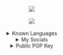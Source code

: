 <div align="center">
    <a href="https://discord.dog/394318793637232641"><img src="https://lanyard.cnrad.dev/api/394318793637232641?theme=light&bg=4d88FF&animated=true&hideBadges=true&hideTimestamp=true&idleMessage=magnet%20Wuz%20here%20:3"></a>
    <br>
    </br>
    <a href="https://github.com/carolesdaughter"><img src="https://komarev.com/ghpvc/?username=carolesdaughter&label=Profile%20views&color=0e75b6&style=flat"></a>
</div>

<br>

<div align="center">
    <details>
        <summary>Known Languages</summary>
        <br>
        <a href="https://www.lua.org/"><img src="https://img.shields.io/badge/lua-%232C2D72.svg?style=for-the-badge&logo=lua&logoColor=white"></a>
        <a href="https://www.w3schools.com/python/"><img src="https://img.shields.io/badge/python-3670A0?style=for-the-badge&logo=python&logoColor=ffdd54"></a>
        <a href="https://www.w3schools.com/Js/"><img src="https://img.shields.io/badge/javascript-ffdd54?style=for-the-badge&logo=javascript&logoColor=blue"></a>
        <a href="https://www.w3schools.com/cs/"><img src="https://img.shields.io/badge/c%23-%23239120.svg?style=for-the-badge&logo=c-sharp&logoColor=white"></a>
        <a href="https://www.w3schools.com/cpp/"><img src="https://img.shields.io/badge/c++-%2300599C.svg?style=for-the-badge&logo=c%2B%2B&logoColor=white"></a>
        <a href="https://www.w3schools.com/html/"><img src="https://img.shields.io/badge/html5-%23E34F26.svg?style=for-the-badge&logo=html5&logoColor=white"></a>
        <a href="https://www.w3schools.com/css/"> <img src="https://img.shields.io/badge/css3-%231572B6.svg?style=for-the-badge&logo=css3&logoColor=white"></a>
    </details>
</div>

<div align="center">
    <details>
        <summary>My Socials</summary>
        <br>
        <a href="https://myth.rip/mag">https://myth.rip/mag</a>
        <br>
        </br>
        <a href="https://discord.dog/394318793637232641"><img src="https://img.shields.io/badge/Discord-%235865F2.svg?style=for-the-badge&logo=discord&logoColor=white"></a>
        <a href="https://t.me/hanukkahween"><img src="https://img.shields.io/badge/Telegram-2CA5E0?style=for-the-badge&logo=telegram&logoColor=white"></a>
    </details>
</div>

<div align="center">
    <details>
        <summary>Public PGP Key</summary>
        <br>
        <a href="https://pastebin.com/raw/wvWUeuaV"><img src="https://img.shields.io/badge/OpenPGP-000000?style=for-the-badge"></a>
    </details>
</div>
